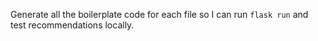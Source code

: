 Generate all the boilerplate code for each file so I can run `flask run` and test recommendations locally.
